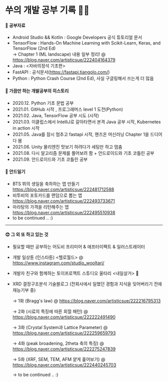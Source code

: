 쑤의 개발 공부 기록 🐢🐘
====================

#### 📖 공부자료  
- Android Studio && Kotlin : Google Developers 공식 튜토리얼 문서
- TensorFlow : Hands-On Machine Learning with Scikit-Learn, Keras, and TensorFlow (2nd Ed)  
     → Chapter 1 (ML landscape) 내용 일부 정리! @ https://blog.naver.com/artisticsue/222404164379
- Java : <자바의정석 기초편> 
- FastAPI : 공식문서(https://fastapi.tiangolo.com/)
- Python : Python Crash Course (2nd Ed), 사실 구글링해서 쓰는게 더 많음

#### 💜 가끔만 하는 개발공부의 히스토리
- 2020.12. Python 기초 문법 공부  
- 2021.01. GitHub 시작 , 프로그래머스 level 1 도전(Python)  
- 2021.02. Java, TensorFlow 공부 시도 (시작)  
- 2021.03. 이클립스에서 IntelliJ로 갈아타면서 본격 Java 공부 시작, Kubernetes in action 시작
- 2021.05. Java를 잠시 멈추고 fastapi 시작, 핸즈온 머신러닝 Chapter 1을 드디어 다 봄
- 2021.06. Unity 물리엔진 맛보기 하려다가 세팅만 하고 멈춤
- 2021.08. 다시 알고리즘 문제를 풀어보려 함 + 안드로이드와 기초 코틀린 공부
- 2021.09. 안드로이드와 기초 코틀린 공부

#### 💚 안드일기
- BTS 뷔의 생일을 축하하는 앱 만들기 https://blog.naver.com/artisticsue/222481712588
- 비투비의 포토카드를 랜덤으로 뽑는 앱 https://blog.naver.com/artisticsue/222493733671
- 마라탕의 가격을 리턴해주는 앱 https://blog.naver.com/artisticsue/222495510938
- to be continued .. :)

*** 
#### 😊 그 외 또 하고 있는 것
- 필요할 때만 공부하는 어도비 프리미어 & 애프터이펙트 & 일러스트레이터
- 개발 일상툰 (인스타툰) <헬로월드> @ https://www.instagram.com/studio_wooltari/
- 개발자 친구와 함께하는 토이프로젝트 스튜디오 울타리 <내일살거> 🐘
- XRD 결정구조분석 기술블로그 (전회사에서 일했던 경험과 지식을 잊어버리기 전에 재능기부 중)

     → 1화 (Bragg's law) @ https://blog.naver.com/artisticsue/222216795313
    
     → 2화 (시료의 특징에 따른 회절 패턴) @ https://blog.naver.com/artisticsue/222222491490
    
     → 3화 (Crystal System과 Lattice Parameter) @ https://blog.naver.com/artisticsue/222259659793
    
     → 4화 (peak broadening, 2theta 축의 특징) @ https://blog.naver.com/artisticsue/222275247839
     
     → 5화 (XRF, SEM, TEM, AFM 얕게 훑어보기) @ https://blog.naver.com/artisticsue/222440245703
    
     → to be continued .. :)
    

